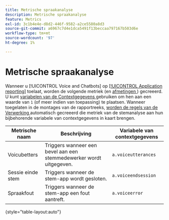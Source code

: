 ```yaml
---
title: Metrische spraakanalyse
description: Metrische spraakanalyse
feature: Metrics
exl-id: 3c1b4e4e-d8d2-446f-9582-a2ce5580a8d3
source-git-commit: a6967c7d4e1dca5491f13beccaa797167b503d6e
workflow-type: tm+mt
source-wordcount: '97'
ht-degree: 1%

---
```


# Metrische spraakanalyse

Wanneer u [!UICONTROL Voice and Chatbots] op [[!UICONTROL Application reporting]](/help/admin/tools/manage-rs/edit-settings/app-reporting.md) toelaat, worden de volgende metriek (en [ afmetingen ](../dimensions/voice-dimensions.md)) gecreeerd. U kunt [ variabelen van de Contextgegevens ](/help/implement/vars/page-vars/contextdata.md) gebruiken om hen aan een waarde van `1` (of meer indien van toepassing) te plaatsen. Wanneer toegelaten in de montages van de rapportreeks, [ worden de regels van de Verwerking ](/help/admin/tools/manage-rs/edit-settings/general/processing-rules/pr-overview.md) automatisch gecreeerd die metriek van de stemanalyse aan hun bijbehorende variabele van contextgegevens in kaart brengen.

| Metrische naam | Beschrijving | Variabele van contextgegevens |
| --- | --- | --- |
| Voicubetters | Triggers wanneer een bevel aan een stemmedewerker wordt uitgegeven. | `a.voiceutterances` |
| Sessie einde stem | Triggers wanneer de stem-app wordt gesloten. | `a.voiceendsession` |
| Spraakfout | Triggers wanneer de stem-app een fout aantreft. | `a.voiceerror` |

{style="table-layout:auto"}
